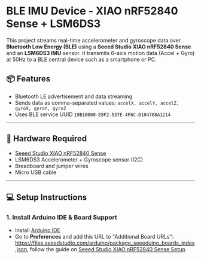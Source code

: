 # BLE IMU Device - XIAO nRF52840 Sense + LSM6DS3

This project streams real-time accelerometer and gyroscope data over **Bluetooth Low Energy (BLE)** using a **Seeed Studio XIAO nRF52840 Sense** and an **LSM6DS3 IMU** sensor. It transmits 6-axis motion data (Accel + Gyro) at 50Hz to a BLE central device such as a smartphone or PC.

## 📦 Features

- Bluetooth LE advertisement and data streaming
- Sends data as comma-separated values: `accelX, accelY, accelZ, gyroX, gyroY, gyroZ`
- Uses BLE service UUID `19B10000-E8F2-537E-4F6C-D104768A1214`

---

## 🔧 Hardware Required

- [Seeed Studio XIAO nRF52840 Sense](https://wiki.seeedstudio.com/XIAO_BLE/)
- LSM6DS3 Accelerometer + Gyroscope sensor (I2C)
- Breadboard and jumper wires
- Micro USB cable

---

## 💻 Setup Instructions

### 1. Install Arduino IDE & Board Support
- Install [Arduino IDE](https://www.arduino.cc/en/software)
- Go to **Preferences** and add this URL to "Additional Board URLs": https://files.seeedstudio.com/arduino/package_seeeduino_boards_index.json, follow the guide on [Seeed Studio XIAO nRF52840 Sense Setup](https://wiki.seeedstudio.com/XIAO_BLE/)
